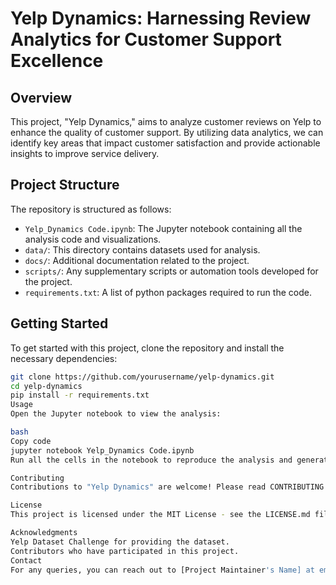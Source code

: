 # Yelp Dynamics: Harnessing Review Analytics for Customer Support Excellence

## Overview

This project, "Yelp Dynamics," aims to analyze customer reviews on Yelp to enhance the quality of customer support. By utilizing data analytics, we can identify key areas that impact customer satisfaction and provide actionable insights to improve service delivery.

## Project Structure

The repository is structured as follows:

- `Yelp_Dynamics Code.ipynb`: The Jupyter notebook containing all the analysis code and visualizations.
- `data/`: This directory contains datasets used for analysis.
- `docs/`: Additional documentation related to the project.
- `scripts/`: Any supplementary scripts or automation tools developed for the project.
- `requirements.txt`: A list of python packages required to run the code.

## Getting Started

To get started with this project, clone the repository and install the necessary dependencies:

```bash
git clone https://github.com/yourusername/yelp-dynamics.git
cd yelp-dynamics
pip install -r requirements.txt
Usage
Open the Jupyter notebook to view the analysis:

bash
Copy code
jupyter notebook Yelp_Dynamics Code.ipynb
Run all the cells in the notebook to reproduce the analysis and generate the results.

Contributing
Contributions to "Yelp Dynamics" are welcome! Please read CONTRIBUTING.md for details on our code of conduct, and the process for submitting pull requests to us.

License
This project is licensed under the MIT License - see the LICENSE.md file for details.

Acknowledgments
Yelp Dataset Challenge for providing the dataset.
Contributors who have participated in this project.
Contact
For any queries, you can reach out to [Project Maintainer's Name] at email@example.com.
